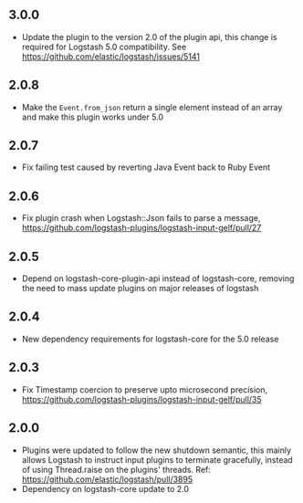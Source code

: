 ## 3.0.0
  - Update the plugin to the version 2.0 of the plugin api, this change is required for Logstash 5.0 compatibility. See https://github.com/elastic/logstash/issues/5141
## 2.0.8
  - Make the `Event.from_json` return a single element instead of an array and make this plugin works under 5.0
## 2.0.7
  - Fix failing test caused by reverting Java Event back to Ruby Event
## 2.0.6
  - Fix plugin crash when Logstash::Json fails to parse a message, https://github.com/logstash-plugins/logstash-input-gelf/pull/27
## 2.0.5
  - Depend on logstash-core-plugin-api instead of logstash-core, removing the need to mass update plugins on major releases of logstash
## 2.0.4
  - New dependency requirements for logstash-core for the 5.0 release
## 2.0.3
 - Fix Timestamp coercion to preserve upto microsecond precision, https://github.com/logstash-plugins/logstash-input-gelf/pull/35
## 2.0.0
 - Plugins were updated to follow the new shutdown semantic, this mainly allows Logstash to instruct input plugins to terminate gracefully,
   instead of using Thread.raise on the plugins' threads. Ref: https://github.com/elastic/logstash/pull/3895
 - Dependency on logstash-core update to 2.0
